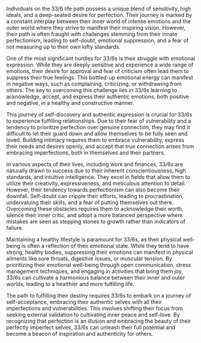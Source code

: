 Individuals on the 33/6 life path possess a unique blend of sensitivity, high ideals, and a deep-seated desire for perfection. Their journey is marked by a constant interplay between their inner world of intense emotions and the outer world where they strive to manifest their inspiring vision. However, their path is often fraught with challenges stemming from their innate perfectionism, leading to self-doubt, emotional suppression, and a fear of not measuring up to their own lofty standards.

One of the most significant hurdles for 33/6s is their struggle with emotional expression. While they are deeply sensitive and experience a wide range of emotions, their desire for approval and fear of criticism often lead them to suppress their true feelings. This bottled-up emotional energy can manifest in negative ways, such as complaining, criticizing, or withdrawing from others. The key to overcoming this challenge lies in 33/6s learning to acknowledge, accept, and express their authentic emotions, both positive and negative, in a healthy and constructive manner.

This journey of self-discovery and authentic expression is crucial for 33/6s to experience fulfilling relationships. Due to their fear of vulnerability and a tendency to prioritize perfection over genuine connection, they may find it difficult to let their guard down and allow themselves to be fully seen and loved.  Building intimacy requires them to embrace vulnerability, express their needs and desires openly, and accept that true connection arises from embracing imperfections, both in themselves and their partners.

In various aspects of their lives, including work and finances, 33/6s are naturally drawn to success due to their inherent conscientiousness, high standards, and intuitive intelligence. They excel in fields that allow them to utilize their creativity, expressiveness, and meticulous attention to detail. However, their tendency towards perfectionism can also become their downfall. Self-doubt can cripple their efforts, leading to procrastination, undervaluing their skills, and a fear of putting themselves out there. Overcoming these obstacles requires them to acknowledge their worth, silence their inner critic, and adopt a more balanced perspective where mistakes are seen as stepping stones to growth rather than indicators of failure.

Maintaining a healthy lifestyle is paramount for 33/6s, as their physical well-being is often a reflection of their emotional state. While they tend to have strong, healthy bodies, suppressing their emotions can manifest in physical ailments like sore throats, digestive issues, or muscular tension. By prioritizing their emotional well-being through open communication, stress management techniques, and engaging in activities that bring them joy, 33/6s can cultivate a harmonious balance between their inner and outer worlds, leading to a healthier and more fulfilling life.

The path to fulfilling their destiny requires 33/6s to embark on a journey of self-acceptance, embracing their authentic selves with all their imperfections and vulnerabilities. This involves shifting their focus from seeking external validation to cultivating inner peace and self-love. By recognizing that perfection is an illusion and embracing the beauty of their perfectly imperfect selves, 33/6s can unleash their full potential and become a beacon of inspiration and authenticity for others. 
